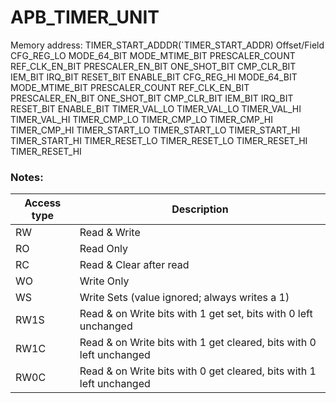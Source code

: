 # APB_TIMER_UNIT

Memory address: TIMER_START_ADDDR(`TIMER_START_ADDR)
Offset/Field
CFG_REG_LO
MODE_64_BIT
MODE_MTIME_BIT
PRESCALER_COUNT
REF_CLK_EN_BIT
PRESCALER_EN_BIT
ONE_SHOT_BIT
CMP_CLR_BIT
IEM_BIT
IRQ_BIT
RESET_BIT
ENABLE_BIT
CFG_REG_HI
MODE_64_BIT
MODE_MTIME_BIT
PRESCALER_COUNT
REF_CLK_EN_BIT
PRESCALER_EN_BIT
ONE_SHOT_BIT
CMP_CLR_BIT
IEM_BIT
IRQ_BIT
RESET_BIT
ENABLE_BIT
TIMER_VAL_LO
TIMER_VAL_LO
TIMER_VAL_HI
TIMER_VAL_HI
TIMER_CMP_LO
TIMER_CMP_LO
TIMER_CMP_HI
TIMER_CMP_HI
TIMER_START_LO
TIMER_START_LO
TIMER_START_HI
TIMER_START_HI
TIMER_RESET_LO
TIMER_RESET_LO
TIMER_RESET_HI
TIMER_RESET_HI

### Notes:

| Access type | Description |
| ----------- | ----------- |
| RW          | Read & Write |
| RO          | Read Only    |
| RC          | Read & Clear after read |
| WO          | Write Only |
| WS          | Write Sets (value ignored; always writes a 1) |
| RW1S        | Read & on Write bits with 1 get set, bits with 0 left unchanged |
| RW1C        | Read & on Write bits with 1 get cleared, bits with 0 left unchanged |
| RW0C        | Read & on Write bits with 0 get cleared, bits with 1 left unchanged |
